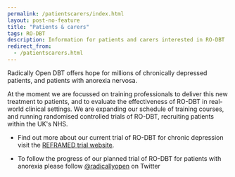 ```yaml
---
permalink: /patientscarers/index.html
layout: post-no-feature
title: "Patients & carers"
tags: RO-DBT
description: Information for patients and carers interested in RO-DBT
redirect_from:
  - /patientscarers.html
---
```



<!-- ![](/images/holdinghands.png) -->


Radically Open DBT offers hope for millions of chronically depressed patients, and patients with anorexia nervosa.

At the moment we are focussed on training professionals to deliver this new treatment to patients, and to evaluate the effectiveness of RO-DBT in real-world clinical settings. We are expanding our schedule of training courses, and running randomised controlled trials of RO-DBT, recruiting patients within the UK's NHS.

- Find out more about our current trial of RO-DBT for chronic depression visit the [REFRAMED trial website](http://www.reframed.org.uk).

- To follow the progress of our planned trial of RO-DBT for patients with anorexia please follow [@radicallyopen](http://twitter.com/radicallyopen) on Twitter



